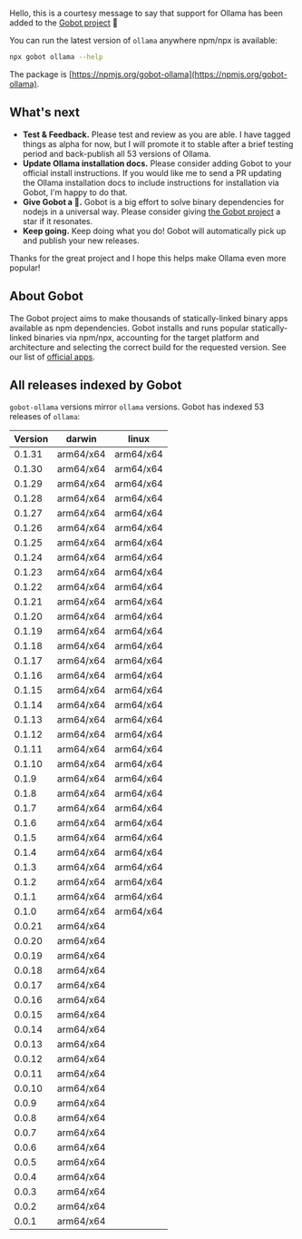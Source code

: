 Hello, this is a courtesy message to say that support for Ollama has been added to the [Gobot project](https://www.npmjs.com/package/gobot) 🎸

You can run the latest version of `ollama` anywhere npm/npx is available:

```bash
npx gobot ollama --help
```

The package is [https://npmjs.org/gobot-ollama](https://npmjs.org/gobot-ollama).

## What's next

- **Test & Feedback.** Please test and review as you are able. I have tagged things as alpha for now, but I will promote it to stable after a brief testing period and back-publish all 53 versions of Ollama.
- **Update Ollama installation docs.** Please consider adding Gobot to your official install instructions. If you would like me to send a PR updating the Ollama installation docs to include instructions for installation via Gobot, I'm happy to do that.
- **Give Gobot a 💫.** Gobot is a big effort to solve binary dependencies for nodejs in a universal way. Please consider giving [the Gobot project](https://github.com/benallfree/gobot) a star if it resonates.
- **Keep going.** Keep doing what you do! Gobot will automatically pick up and publish your new releases.

Thanks for the great project and I hope this helps make Ollama even more popular!

## About Gobot

The Gobot project aims to make thousands of statically-linked binary apps available as npm dependencies. Gobot installs and runs popular statically-linked binaries via npm/npx, accounting for the target platform and architecture and selecting the correct build for the requested version. See our list of [official apps](https://www.npmjs.com/package/gobot#official-gobot-apps).

## All releases indexed by Gobot

`gobot-ollama` versions mirror `ollama` versions. Gobot has indexed 53 releases of `ollama`:

| Version | darwin    | linux     |
| ------- | --------- | --------- |
| 0.1.31  | arm64/x64 | arm64/x64 |
| 0.1.30  | arm64/x64 | arm64/x64 |
| 0.1.29  | arm64/x64 | arm64/x64 |
| 0.1.28  | arm64/x64 | arm64/x64 |
| 0.1.27  | arm64/x64 | arm64/x64 |
| 0.1.26  | arm64/x64 | arm64/x64 |
| 0.1.25  | arm64/x64 | arm64/x64 |
| 0.1.24  | arm64/x64 | arm64/x64 |
| 0.1.23  | arm64/x64 | arm64/x64 |
| 0.1.22  | arm64/x64 | arm64/x64 |
| 0.1.21  | arm64/x64 | arm64/x64 |
| 0.1.20  | arm64/x64 | arm64/x64 |
| 0.1.19  | arm64/x64 | arm64/x64 |
| 0.1.18  | arm64/x64 | arm64/x64 |
| 0.1.17  | arm64/x64 | arm64/x64 |
| 0.1.16  | arm64/x64 | arm64/x64 |
| 0.1.15  | arm64/x64 | arm64/x64 |
| 0.1.14  | arm64/x64 | arm64/x64 |
| 0.1.13  | arm64/x64 | arm64/x64 |
| 0.1.12  | arm64/x64 | arm64/x64 |
| 0.1.11  | arm64/x64 | arm64/x64 |
| 0.1.10  | arm64/x64 | arm64/x64 |
| 0.1.9   | arm64/x64 | arm64/x64 |
| 0.1.8   | arm64/x64 | arm64/x64 |
| 0.1.7   | arm64/x64 | arm64/x64 |
| 0.1.6   | arm64/x64 | arm64/x64 |
| 0.1.5   | arm64/x64 | arm64/x64 |
| 0.1.4   | arm64/x64 | arm64/x64 |
| 0.1.3   | arm64/x64 | arm64/x64 |
| 0.1.2   | arm64/x64 | arm64/x64 |
| 0.1.1   | arm64/x64 | arm64/x64 |
| 0.1.0   | arm64/x64 | arm64/x64 |
| 0.0.21  | arm64/x64 |           |
| 0.0.20  | arm64/x64 |           |
| 0.0.19  | arm64/x64 |           |
| 0.0.18  | arm64/x64 |           |
| 0.0.17  | arm64/x64 |           |
| 0.0.16  | arm64/x64 |           |
| 0.0.15  | arm64/x64 |           |
| 0.0.14  | arm64/x64 |           |
| 0.0.13  | arm64/x64 |           |
| 0.0.12  | arm64/x64 |           |
| 0.0.11  | arm64/x64 |           |
| 0.0.10  | arm64/x64 |           |
| 0.0.9   | arm64/x64 |           |
| 0.0.8   | arm64/x64 |           |
| 0.0.7   | arm64/x64 |           |
| 0.0.6   | arm64/x64 |           |
| 0.0.5   | arm64/x64 |           |
| 0.0.4   | arm64/x64 |           |
| 0.0.3   | arm64/x64 |           |
| 0.0.2   | arm64/x64 |           |
| 0.0.1   | arm64/x64 |           |
